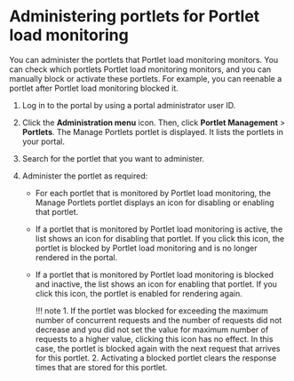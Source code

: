 # Administering portlets for Portlet load monitoring

You can administer the portlets that Portlet load monitoring monitors. You can check which portlets Portlet load monitoring monitors, and you can manually block or activate these portlets. For example, you can reenable a portlet after Portlet load monitoring blocked it.

1.  Log in to the portal by using a portal administrator user ID.

2.  Click the **Administration menu** icon. Then, click **Portlet Management** \> **Portlets**. The Manage Portlets portlet is displayed. It lists the portlets in your portal.

3.  Search for the portlet that you want to administer.

4.  Administer the portlet as required:

    -   For each portlet that is monitored by Portlet load monitoring, the Manage Portlets portlet displays an icon for disabling or enabling that portlet.
    -   If a portlet that is monitored by Portlet load monitoring is active, the list shows an icon for disabling that portlet. If you click this icon, the portlet is blocked by Portlet load monitoring and is no longer rendered in the portal.
    -   If a portlet that is monitored by Portlet load monitoring is blocked and inactive, the list shows an icon for enabling that portlet. If you click this icon, the portlet is enabled for rendering again.

        !!! note
            1.  If the portlet was blocked for exceeding the maximum number of concurrent requests and the number of requests did not decrease and you did not set the value for maximum number of requests to a higher value, clicking this icon has no effect. In this case, the portlet is blocked again with the next request that arrives for this portlet.
            2.  Activating a blocked portlet clears the response times that are stored for this portlet.



